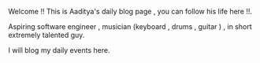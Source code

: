 Welcome !! This is Aaditya's daily blog page , you can follow his life here !!.

Aspiring software engineer , musician (keyboard , drums , guitar ) , in short extremely talented guy.

I will blog my daily events here.
